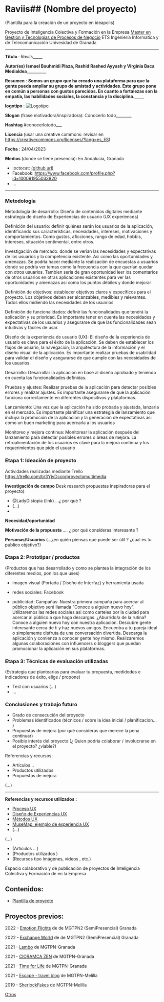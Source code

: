 # Raviis## (Nombre del proyecto)  

(Plantilla para la creación de un proyecto en ideapolis)

Proyecto de Inteligencia Colectiva y Formación en la Empresa 
[Master en Gestión y Tecnologías de Procesos de Negocio](https://masteres.ugr.es/mbagestiontic/)
ETS Ingeniería Informatica y de Telecomunicación Univesidad de Granada  

----

**Titulo** : _Raviis______

**Autor(es)** __Ismael Bouhmidi Plaza, Rashid Rashed Ayyash y Virginia Baca Medialdea____________

**Resumen** : __Somos un grupo que ha creado una plataforma para que la gente pueda ampliar su grupo de amistad y actividades. Este grupo pone en común a personas con gustos parecidos. En cuanto a fortalezas son la empatía, las habilidades sociales, la constancia y la disciplina._______

**logotipo** : ![Logotipo](https://github.com/ismaelplaza7/ideapolis/blob/main/logo.jpg)

**Slogan** (frase motivadora/inspiradora): Conocerlo todo________

**Hashtag**  #conocerlotodo___

**Licencia**    (usar una creative commons: revisar en https://creativecommons.org/licenses/?lang=es_ES) 

**Fecha** : 24/04/2023

**Medios** (donde se tiene presencia): En Andalucía, Granada 


*  :octocat: [(github url)](https://github.com/Virbaca/Raviis2) 
* Facebook: https://www.facebook.com/profile.php?id=100091955033820
* ... 



--- 

### Metodología

Metodología de desarrollo: Diseño de contenidos digitales mediante estrategia de diseño de Experiencias de usuario (UX experiences) 

Definición del usuario: definir quiénes serán los usuarios de la aplicación, identificando sus características, necesidades, intereses, motivaciones y comportamientos. Como gustos, aficciones, rango de edad, hobbis, intereses, situación sentimental, entre otros.

Investigación de mercado: donde se verían las necesidades y expectativas de los usuarios y la competencia existente. Así como las oportunidades y amenazas. Se podría hacer mediante la realización de encuestas a usuarios donde se podría ver temas como la frecuencia con la que querían quedar con otros usuarios.
Tambien seria de gran oportunidad leer los comentarios de otros usuarios en otras aplicaciones existentes para ver las oportunidades y amenazas asi como los puntos débiles y donde mejorar

Definición de objetivos:  establecer objetivos claros y específicos para el proyecto. Los objetivos deben ser alcanzables, medibles y relevantes. Todos ellos midiendo las necesidades de los usuarios

Definición de funcionalidades: definir las funcionalidades que tendrá la aplicación y su prioridad. Es importante tener en cuenta las necesidades y expectativas de los usuarios y asegurarse de que las funcionalidades sean intuitivas y fáciles de usar.

Diseño de la experiencia de usuario (UX): El diseño de la experiencia de usuario es clave para el éxito de la aplicación. Se deben de establecer los flujos de usuario, la navegación, la arquitectura de la información y el diseño visual de la aplicación. Es importante realizar pruebas de usabilidad para validar el diseño y asegurarse de que cumple con las necesidades de los usuarios.

Desarrollo: Desarrollar la aplicación en base al diseño aprobado y teniendo en cuenta las funcionalidades definidas.

Pruebas y ajustes: Realizar pruebas  de la aplicación para detectar posibles errores y realizar ajustes. Es importante asegurarse de que la aplicación funciona correctamente en diferentes dispositivos y plataformas.

Lanzamiento: Una vez que la aplicación ha sido probada y ajustada, lanzarla en el mercado. Es importante planificar una estrategia de lanzamiento que incluya la promoción de la aplicación y la generación de expectativas asi como un buen marketing para acercarla a los usuarios

Monitoreo y mejora continua: Monitorear la aplicación después del lanzamiento para detectar posibles errores o áreas de mejora. La retroalimentación de los usuarios es clave para la mejora continua y los requerimientos que pide el usuario

### Etapa 1: Ideación de proyecto 

Actividades realizadas mediante Trello https://trello.com/b/3YjvDccp/proyectomultimedia

**Investigación de campo**   Desk research propuestas inspiradoras para el proyecto) 

* @LadyDistopia (link) ...¿ por qué ?
* (...)
* 


**Necesidad/oportunidad** 

**Motivación de la propuesta** .... ¿ por qué consideras interesante ? 

**Personas/Usuarios**  (...¿en quién piensas que puede ser útil ? ¿cual es tu publico objetivo?) 





### Etapa 2: Prototipar / productos 

(Productos que has desarrollado y como se plantea la integración de los diferentes medios, pon los que uses) 

* Imagen visual (Portada / Diseño de Interfaz) y herramienta usada 

* redes sociales: Facebook


* publicidad: Campañas: Nuestra primera campaña para acercar al público objetivo será llamada "Conoce a alguien nuevo hoy". Utilizaremos las redes sociales asi como carteles por la ciudad para acercar al público a que haga descargas.
¿Aburrido/a de la rutina? Conoce a alguien nuevo hoy con nuestra aplicación.
Descubre gente interesante cerca de ti y haz nuevos amigos.
Encuentra a tu pareja ideal o simplemente disfruta de una conversación divertida.
Descarga la aplicación y comienza a conocer gente hoy mismo.
Realizaremos algunas colaboraciones con influencers o bloggers que puedan promocionar la aplicación en sus plataformas.

### Etapa 3: Técnicas de evaluación utilizadas

(Estrategia que plantearías para evaluar tu propuesta, medidodes e indicadores de éxito, elige / propone) 

* Test con usuarios (...) 
* ... 





### Conclusiones y trabajo futuro


* Grado de consecución del proyecto 
* Problemas identificados  (técnicos / sobre la idea inicial / planificacion… ) 
* Propuestas de mejora (por qué consideras que merece la pena continuar)
* Posible interés del proyecto (¿ Quien podría  colaborar / involucrarse en el proyecto? ¿viable?)


Referencias y recursos: 

* Artículos ..  
* Productos utilizados  
* Propuestas de mejora

(...)






----

**Referencias y recursos utilizados** :

* [Proceso UX](https://uxmastery.com/resources/process/)
* [Diseño de Experiencias UX](http://www.nosolousabilidad.com/articulos/uxd.htm) 
* [Métodos UX](https://mgea.github.io/UX-DIU-Checklist/index.html) 
* [MuseMap: ejemplo de experiencia UX](https://blog.prototypr.io/musemap-street-art-app-ux-case-study-9bec6a99823b) 
* (...) 

(...)
* (Artículos ..  )
* (Productos utilizados ) 
* (Recursos tipo Imágenes, videos , etc.) 







Espacio colaborativo y de publicación de proyectos de Inteligencia Colectiva y Formación de en la Empresa 

## Contenidos: 

- [Plantilla de proyecto](https://github.com/mgea/ideapolis/blob/main/plantilla.md) 


## Proyectos previos: 

2022 - [Emotion Flights](https://github.com/moih96/emotionFlights/) de de MGTPN2 (SemiPresencial) Granada

2022 - [Exchange World](https://github.com/davidgarcia2411/ProyectoFinal/) de de MGTPN2 (SemiPresencial) Granada


2021 - [Lambo](https://github.com/daniprototype/ideapolis/blob/main/Lambo.md) de MGTPN-Granada

2021 - [CIORAMCA ZEN](https://github.com/DMecam/cioramca-zen) de MGTPN-Granada

2021 - [Time for Life](https://github.com/ceciliaml/ideapolis/blob/23ddbbb763003bfe753c0260f110fe539e8f2dae/TIMEforLIFE.md) de MGTPN-Granada


2021 - [Escape - travel blog](https://github.com/danielangeles29/ideapolis) de MGTPN-Melilla 


2019 - [SherlockFakes](https://utopolis.ugr.es/ideapolis/sherlockfakes-2019/) de MGTPN-Melilla

[Otros](https://utopolis.ugr.es/ideapolis/category/proyectos/) 




